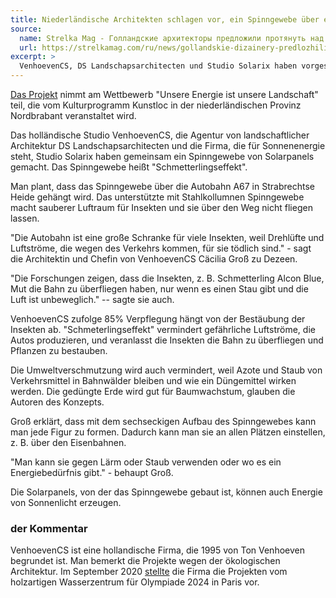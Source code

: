 ```yaml
---
title: Niederländische Architekten schlagen vor, ein Spinngewebe über einer Autobahn einzustellen, um Luft für Insekten zu reinigen.
source:
  name: Strelka Mag - Голландские архитекторы предложили протянуть над дорогой мембрану, чтобы очистить воздух для насекомых
  url: https://strelkamag.com/ru/news/gollandskie-dizainery-predlozhili-protyanut-nad-dorogoi-setku-chtoby-spasti-nasekomykh-ot-vykhlopnykh-gazov
excerpt: >
  VenhoevenCS, DS Landschapsarchitecten und Studio Solarix haben vorgeschlagen ein Spinngewebe von Solarpanels auf der Höhe von dem Baumgipfeln über eine Autobahn in Holland einzustellen. Dezeen zufolge soll das sauberer Luft für Insekten stellen.
---
```


[Das Projekt](https://www.dezeen.com/2021/07/08/the-butterfly-effect-sustainable-bridge-insects-cross-road/) nimmt am Wettbewerb "Unsere Energie ist unsere Landschaft" teil, die vom Kulturprogramm Kunstloc in der niederländischen Provinz Nordbrabant veranstaltet wird.

Das holländische Studio VenhoevenCS, die Agentur von landschaftlicher Architektur DS Landschapsarchitecten und die Firma, die für Sonnenenergie steht, Studio Solarix haben gemeinsam ein Spinngewebe von Solarpanels gemacht. Das Spinngewebe heißt "Schmetterlingseffekt".

Man plant, dass das Spinngewebe über die Autobahn A67 in Strabrechtse Heide gehängt wird. Das unterstützte mit Stahlkollumnen Spinngewebe macht sauberer Luftraum für Insekten und sie über den Weg nicht fliegen lassen.

"Die Autobahn ist eine große Schranke für viele Insekten,
weil Drehlüfte und Luftströme, die wegen des Verkehrs kommen, für sie tödlich sind." - sagt die Architektin und Chefin von VenhoevenCS Cäcilia Groß zu Dezeen.

"Die Forschungen zeigen, dass die Insekten, z. B. Schmetterling Alcon Blue, Mut die Bahn zu überfliegen haben, nur wenn es einen Stau gibt und die Luft ist unbeweglich." -- sagte sie auch.

VenhoevenCS zufolge 85% Verpflegung hängt von der Bestäubung der Insekten ab. "Schmeterlingseffekt" vermindert gefährliche Luftströme, die Autos produzieren, und veranlasst die Insekten die Bahn zu überfliegen und Pflanzen zu bestauben.

Die Umweltverschmutzung wird auch vermindert, weil Azote und Staub von Verkehrsmittel in Bahnwälder bleiben und wie ein Düngemittel wirken werden. Die gedüngte Erde wird gut für Baumwachstum, glauben die Autoren des Konzepts.

Groß erklärt, dass mit dem sechseckigen Aufbau des Spinngewebes kann man jede Figur zu formen. Dadurch kann man sie an allen Plätzen einstellen, z. B. über den Eisenbahnen.

"Man kann sie gegen Lärm oder Staub verwenden oder wo es ein Energiebedürfnis gibt." - behaupt Groß.

Die Solarpanels, von der das Spinngewebe gebaut ist, können auch Energie von Sonnenlicht erzeugen.

### der Kommentar
VenhoevenCS ist eine hollandische Firma, die 1995 von Ton Venhoeven begrundet ist. Man bemerkt die Projekte wegen der ökologischen Architektur. Im September 2020 [stellte](https://www.dezeen.com/2020/09/21/timber-aquatic-centre-paris-2024-olympics/) die Firma die Projekten vom holzartigen Wasserzentrum für Olympiade 2024 in Paris vor.
